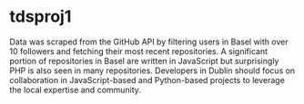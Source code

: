 # tdsproj1
Data was scraped from the GitHub API by filtering users in Basel with over 10 followers and fetching their most recent repositories.
A significant portion of repositories in Basel are written in JavaScript but surprisingly PHP is also seen in many repositories.
Developers in Dublin should focus on collaboration in JavaScript-based and Python-based projects to leverage the local expertise and community.
